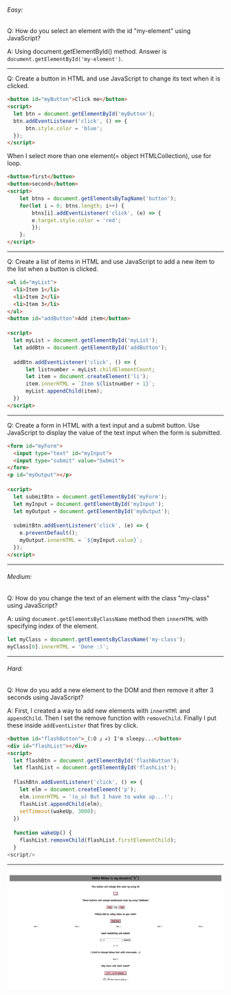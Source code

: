 ###### Easy:

Q: How do you select an element with the id "my-element" using JavaScript?

A: Using document.getElementById() method.
   Answer is `document.getElementById('my-element')`.
***

Q: Create a button in HTML and use JavaScript to change its text when it is clicked.
```html
<button id="myButton">Click me</button>
<script>
  let btn = document.getElementById('myButton');
  btn.addEventListener('click', () => {
      btn.style.color = 'blue';
  });
</script>
```
When I select more than one element(= object HTMLCollection), use for loop.
```html
<button>first</button>
<button>second</button>
<script>
    let btns = document.getElementsByTagName('button');
    for(let i = 0; btns.length; i++) {
        btns[i].addEventListener('click', (e) => {
        e.target.style.color = 'red';
        });
    };
</script>
```
***

Q: Create a list of items in HTML and use JavaScript to add a new item to the list when a button is clicked.
```html
<ul id="myList">
  <li>Item 1</li>
  <li>Item 2</li>
  <li>Item 3</li>
</ul>
<button id="addButton">Add item</button>

<script>
  let myList = document.getElementById('myList');
  let addBtn = document.getElementById('addButton');

  addBtn.addEventListener('click', () => {
      let listnumber = myList.childElementCount;
      let item = document.createElement('li');
      item.innerHTML = `Item ${listnumber + 1}`;
      myList.appendChild(item);
  })
</script>
```
***

Q: Create a form in HTML with a text input and a submit button. Use JavaScript to display the value of the text input when the form is submitted.
```html
<form id="myForm">
  <input type="text" id="myInput">
  <input type="submit" value="Submit">
</form>
<p id="myOutput"></p>

<script>
  let submitBtn = document.getElementById('myForm');
  let myInput = document.getElementById('myInput');
  let myOutput = document.getElementById('myOutput');

  submitBtn.addEventListener('click', (e) => {
    e.preventDefault();
    myOutput.innerHTML = `${myInput.value}`;
  });
</script>
```
***

###### Medium:

Q: How do you change the text of an element with the class "my-class" using JavaScript?

A: using `document.getElementsByClassName` method then `innerHTML` with specifying index of the element.
```js
let myClass = document.getElementsByClassName('my-class');
myClass[0].innerHTML = 'Done :)';
```
***

###### Hard:

Q: How do you add a new element to the DOM and then remove it after 3 seconds using JavaScript?

A: First, I created a way to add new elements with `innerHTMl` and `appendChild`. Then I set the remove function with `removeChild`. Finally I put these inside `addEventLister` that fires by click.
```html
<button id="flashButton">_(:O 」∠) I'm sleepy...</button>
<div id="flashList"></div>
<script>
  let flashBtn = document.getElementById('flashButton');
  let flashList = document.getElementById('flashList');

  flashBtn.addEventListener('click', () => {
    let elm = document.createElement('p');
    elm.innerHTML = '(◎_◎) But I have to wake up...!';
    flashList.appendChild(elm);
    setTimeout(wakeUp, 3000);
  })

  function wakeUp() {
    flashList.removeChild(flashList.firstElementChild);
  }
<script/>
```

***

<img src="./Document.png">

